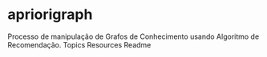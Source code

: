 # apriorigraph
Processo de manipulação de Grafos de Conhecimento usando Algoritmo de Recomendação.  Topics Resources  Readme
